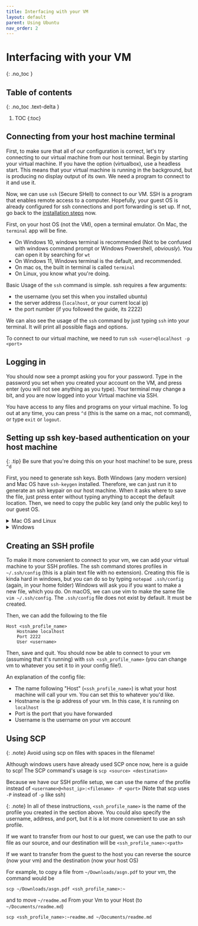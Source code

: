 ```yaml
---
title: Interfacing with your VM
layout: default
parent: Using Ubuntu
nav_order: 2
---
```


# Interfacing with your VM

{: .no_toc }

## Table of contents

{: .no_toc .text-delta }

1. TOC
   {:toc}

## Connecting from your host machine terminal

First, to make sure that all of our configuration is correct, let's try connecting to our virtual machine from our host terminal. Begin by starting your virtual machine. If you have the option (virtualbox), use a headless start. This means that your virtual machine is running in the background, but is producing no display output of its own. We need a program to connect to it and use it.

Now, we can use `ssh` (Secure SHell) to connect to our VM. SSH is a program that enables remote access to a computer. Hopefully, your guest OS is already configured for ssh connections and port forwarding is set up. If not, go back to the [installation steps](/vm_setup/) now.

First, on your host OS (not the VM), open a terminal emulator. On Mac, the `terminal` app will be fine.

- On Windows 10, windows terminal is recommended (Not to be confused with windows command prompt or Windows Powershell, _obviously_). You can open it by searching for `wt`
- On Windows 11, Windows terminal is the default, and recommended.
- On mac os, the built in terminal is called `terminal`
- On Linux, you know what you're doing.

Basic Usage of the `ssh` command is simple. ssh requires a few arguments:

- the username (you set this when you installed ubuntu)
- the server address (`localhost`, or your current local ip)
- the port number (if you followed the guide, its 2222)

We can also see the usage of the `ssh` command by just typing `ssh` into your terminal. It will print all possible flags and options.

To connect to our virtual machine, we need to run `ssh <user>@localhost -p <port>`

## Logging in

You should now see a prompt asking you for your password. Type in the password you set when you created your account on the VM, and press enter (you will not see anything as you type). Your terminal may change a bit, and you are now logged into your Virtual machine via SSH.

You have access to any files and programs on your virtual machine. To log out at any time, you can press `^d` (this is the same on a mac, not command), or type `exit` or `logout`.

## Setting up ssh key-based authentication on your host machine

{: .tip}
Be sure that you're doing this on your host machine! to be sure, press `^d`

First, you need to generate ssh keys. Both Windows (any modern version) and Mac OS have `ssh-keygen` installed. Therefore, we can just run it to generate an ssh keypair on our host machine. When it asks where to save the file, just press enter without typing anything to accept the default location. Then, we need to copy the public key (and only the public key) to our guest OS.

<details>
<summary>Mac OS and Linux</summary>

We can use the <code>ssh-copy-id</code> command to do this!

<br><br>

<code>ssh-copy-id -p 2222 &lt;VM username&gt;@localhost </code>
<br>

</details>

<details>
<summary>Windows</summary>
<ul>
<li>Make sure you're in your windows home folder. This is <code>C:\Users\Username</code> <br>
If you are somewhere else, you can enter that folder by typing <code>cd C:\Users\username</code>
</li>

<li>First, we must use <code>scp</code> to copy your id_rsa.pub file to linux. <br> 
You can do that by using the scp command as follows (in your windows home folder): <br>
<code>scp -P 2222 .ssh/id_rsa.pub &lt;VM_username&gt;@localhost:~ </code><br>
Note that the <code>-P</code> flag is capitalized, unlike in ssh where it's lowercase. 
</li>

<li> Then, ssh into your linux vm as shown in "Logging in"</li>
<li> Finally type <code> cat id_rsa.pub >> .ssh/authorized_keys</code> to copy your rsa public key to the authorized keys file on your VM.</li>
<li> You can now delete the file  <code>~/id_rsa.pub</code> </li>
</ul>

</details>

## Creating an SSH profile

To make it more convenient to connect to your vm, we can add your virtual machine to your SSH profiles. The ssh command stores profiles in `~/.ssh/config` (this is a plain text file with no extension). Creating this file is kinda hard in windows, but you can do so by typing `notepad .ssh/config` (again, in your home folder) Windows will ask you if you want to make a new file, which you do. On macOS, we can use vim to make the same file `vim ~/.ssh/config`. The `.ssh/config` file does not exist by default. It must be created.

Then, we can add the following to the file

    Host <ssh_profile_name>
        Hostname localhost
        Port 2222
        User <username>

Then, save and quit. You should now be able to connect to your vm (assuming that it's running) with `ssh <ssh_profile_name>` (you can change vm to whatever you set it to in your config file!).

An explanation of the config file:

- The name following "Host" (`<ssh_profile_name>`) is what your host machine will call your vm. You can set this to whatever you'd like.
- Hostname is the ip address of your vm. In this case, it is running on `localhost`
- Port is the port that you have forwarded
- Username is the username on your vm account

## Using SCP

{: .note}
Avoid using scp on files with spaces in the filename!

Although windows users have already used SCP once now, here is a guide to scp!
The SCP command's usage is `scp <source> <destination>`

Because we have our SSH profile setup, we can use the name of the profile instead of `<username>@<host_ip>:<filename> -P <port>` (Note that scp uses `-P` instead of `-p` like ssh)

{: .note}
In all of these instructions, `<ssh_profile_name>` is the name of the profile you created in the section above. You could also specify the username, address, and port, but it is a lot more convenient to use an ssh profile.

If we want to transfer from our host to our guest, we can use the path to our file as our source, and our destination will be `<ssh_profile_name>:<path>`

If we want to transfer from the guest to the host you can reverse the source (now your vm) and the destination (now your host OS)

For example, to copy a file from `~/Downloads/asgn.pdf` to your vm, the command would be

`scp ~/Downloads/asgn.pdf <ssh_profile_name>:~`

and to move `~/readme.md` From your Vm to your Host (to `~/Documents/readme.md`)

`scp <ssh_profile_name>:~readme.md ~/Documents/readme.md`
